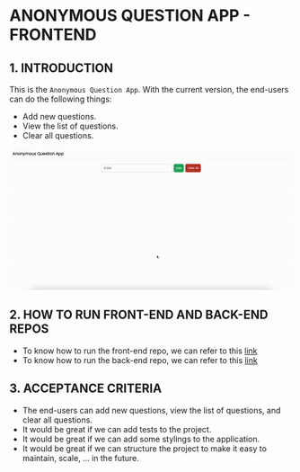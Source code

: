 # ANONYMOUS QUESTION APP - FRONTEND

## 1. INTRODUCTION

This is the `Anonymous Question App`. With the current version, the end-users can do the following things:

- Add new questions.
- View the list of questions.
- Clear all questions.

![](assets/demo.gif)

## 2. HOW TO RUN FRONT-END AND BACK-END REPOS

- To know how to run the front-end repo, we can refer to this [link](https://github.com/hlestreamft/anonymous-question-app/tree/main/client)
- To know how to run the back-end repo, we can refer to this [link](https://github.com/hlestreamft/anonymous-question-app/tree/main/server)

## 3. ACCEPTANCE CRITERIA

- The end-users can add new questions, view the list of questions, and clear all questions.
- It would be great if we can add tests to the project.
- It would be great if we can add some stylings to the application.
- It would be great if we can structure the project to make it easy to maintain, scale, ... in the future.
